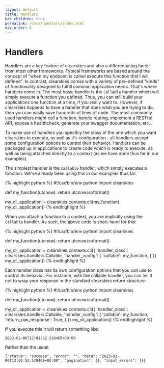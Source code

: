 ```yaml
---
layout: default
title: Handlers
has_children: true
permalink: /docs/handlers/index.html
nav_order: 4
---
```


# Handlers

Handlers are a key feature of clearskies and also a differentiating factor from most other frameworks.  Typical frameworks are based around the concept of "when my endpoint is called execute this function that I will defined".  In contrast, clearskies comes with a variety of pre-defined "kinds" of functionality designed to fulfill common application needs.  That's where handlers come in.  The most basic handler is the `Callable` handler which will simply execute a function you defined.  Thus, you can still build your applications one function at a time, if you really want to.  However, if clearskies happens to have a handler that does what you are trying to do, then you can easily save hundreds of lines of code.  The most commonly used handlers might call a function, handle routing, implement a RESTful API, expose a healthcheck, generate your swagger documentation, etc...

To make use of handlers you specifcy the class of the one which you want clearskies to execute, as well as it's configuration - all handlers accept some configuration options to control their behavior.  Handlers can be packaged up in applications to create code which is ready to execute, as well as being attached directly to a context (as we have done thus far in our examples).

The simplest handler is the `Callable` handler, which simply executes a function.  We've already been using this in our examples thus far:

{% highlight python %}
#!/usr/bin/env python
import clearskies

def my_function(utcnow):
    return utcnow.isoformat()

my_cli_application = clearskies.contexts.cli(my_function)
my_cli_application()
{% endhighlight %}

When you attach a function to a context, you are implicitly using the `Callable` handler.  As such, the above code is short-hand for this:

{% highlight python %}
#!/usr/bin/env python
import clearskies

def my_function(utcnow):
    return utcnow.isoformat()

my_cli_application = clearskies.contexts.cli({
    'handler_class': clearskies.handlers.Callable,
    'handler_config': {
        'callable': my_function,
    }
})
my_cli_application()
{% endhighlight %}

Each handler class has its own configuration options that you can use to control its behavior.  For instance, with the callable handler, you can tell it not to wrap your response in the standard clearskies return structure:

{% highlight python %}
#!/usr/bin/env python
import clearskies

def my_function(utcnow):
    return utcnow.isoformat()

my_cli_application = clearskies.contexts.cli({
    'handler_class': clearskies.handlers.Callable,
    'handler_config': {
        'callable': my_function,
        'return_raw_response': True,
    }
})
my_cli_application()
{% endhighlight %}

If you execute this it will return something like:

```
2023-02-06T12:01:52.520465+00:00
```

Rather than the usual:

```
{"status": "success", "error": "", "data": "2023-02-06T12:01:52.520465+00:00", "pagination": {}, "input_errors": {}}
```
